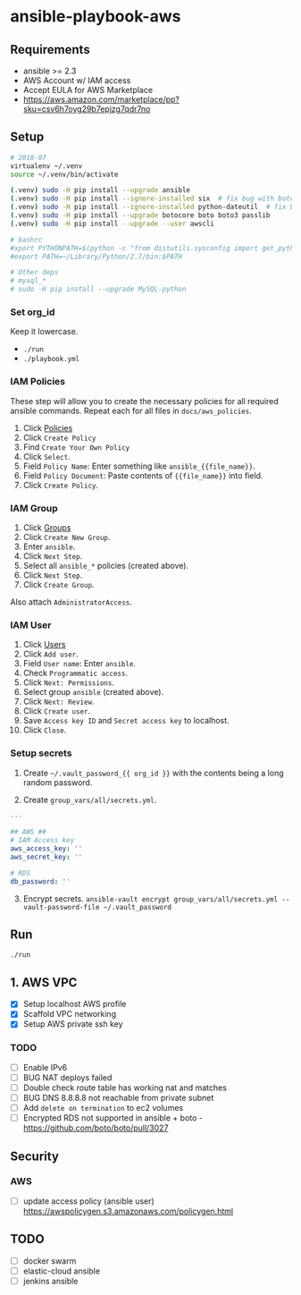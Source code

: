 # ansible-playbook-aws

## Requirements
- ansible >= 2.3
- AWS Account w/ IAM access
- Accept EULA for AWS Marketplace
- https://aws.amazon.com/marketplace/pp?sku=csv6h7oyg29b7epjzg7qdr7no


## Setup
```bash
# 2018-07
virtualenv ~/.venv
source ~/.venv/bin/activate

(.venv) sudo -H pip install --upgrade ansible
(.venv) sudo -H pip install --ignore-installed six	# fix bug with boto
(.venv) sudo -H pip install --ignore-installed python-dateutil	# fix bug with botocore
(.venv) sudo -H pip install --upgrade botocore boto boto3 passlib
(.venv) sudo -H pip install --upgrade --user awscli

# bashrc
#xport PYTHONPATH=$(python -c "from distutils.sysconfig import get_python_lib; print(get_python_lib())")
#export PATH=~/Library/Python/2.7/bin:$PATH

# Other deps
# mysql_*
# sudo -H pip install --upgrade MySQL-python
```

### Set org_id
Keep it lowercase.
- `./run`
- `./playbook.yml`

### IAM Policies
These step will allow you to create the necessary policies for all required ansible commands.
Repeat each for all files in `docs/aws_policies`.

1. Click [Policies](https://console.aws.amazon.com/iam/home#/policies)
1. Click `Create Policy`
1. Find `Create Your Own Policy`
1. Click `Select`.
1. Field `Policy Name`: Enter something like `ansible_{{file_name}}`.
1. Field `Policy Document`: Paste contents of `{{file_name}}` into field.
1. Click `Create Policy`.

### IAM Group

1. Click [Groups](https://console.aws.amazon.com/iam/home#/groups)
1. Click `Create New Group`.
1. Enter `ansible`.
1. Click `Next Step`.
1. Select all `ansible_*` policies (created above).
1. Click `Next Step`.
1. Click `Create Group`.

Also attach `AdministratorAccess`.

### IAM User

1. Click [Users](https://console.aws.amazon.com/iam/home#/users)
1. Click `Add user`.
1. Field `User name`: Enter `ansible`.
1. Check `Programmatic access`.
1. Click `Next: Permissions`.
1. Select group `ansible` (created above).
1. Click `Next: Review`.
1. Click `Create user`.
1. Save `Access key ID` and `Secret access key` to localhost.
1. Click `Close`.

### Setup secrets
1. Create `~/.vault_password_{{ org_id }}` with the contents being a long random password.

2. Create `group_vars/all/secrets.yml`.

```yml
---

## AWS ##
# IAM Access key
aws_access_key: ''
aws_secret_key: ''

# RDS
db_password: ''
```

3. Encrypt secrets. `ansible-vault encrypt group_vars/all/secrets.yml --vault-password-file ~/.vault_password`

## Run
`./run`

## 1. AWS VPC
- [x] Setup localhost AWS profile
- [x] Scaffold VPC networking
- [x] Setup AWS private ssh key

### TODO
- [ ] Enable IPv6
- [ ] BUG NAT deploys failed
- [ ] Double check route table has working nat and matches
- [ ] BUG DNS 8.8.8.8 not reachable from private subnet
- [ ] Add `delete on termination` to ec2 volumes
- [ ] Encrypted RDS not supported in ansible + boto - https://github.com/boto/boto/pull/3027

## Security
### AWS
- [ ] update access policy (ansible user) https://awspolicygen.s3.amazonaws.com/policygen.html

## TODO
- [ ] docker swarm
- [ ] elastic-cloud ansible
- [ ] jenkins ansible
